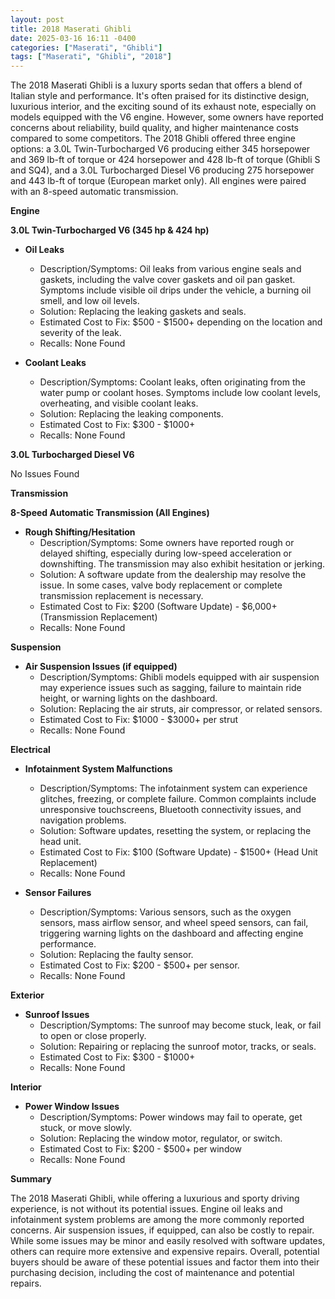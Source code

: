 ```yaml
---
layout: post
title: 2018 Maserati Ghibli
date: 2025-03-16 16:11 -0400
categories: ["Maserati", "Ghibli"]
tags: ["Maserati", "Ghibli", "2018"]
---
```

The 2018 Maserati Ghibli is a luxury sports sedan that offers a blend of Italian style and performance. It's often praised for its distinctive design, luxurious interior, and the exciting sound of its exhaust note, especially on models equipped with the V6 engine. However, some owners have reported concerns about reliability, build quality, and higher maintenance costs compared to some competitors. The 2018 Ghibli offered three engine options: a 3.0L Twin-Turbocharged V6 producing either 345 horsepower and 369 lb-ft of torque or 424 horsepower and 428 lb-ft of torque (Ghibli S and SQ4), and a 3.0L Turbocharged Diesel V6 producing 275 horsepower and 443 lb-ft of torque (European market only). All engines were paired with an 8-speed automatic transmission.

**Engine**

**3.0L Twin-Turbocharged V6 (345 hp & 424 hp)**

* **Oil Leaks**
    * Description/Symptoms: Oil leaks from various engine seals and gaskets, including the valve cover gaskets and oil pan gasket. Symptoms include visible oil drips under the vehicle, a burning oil smell, and low oil levels.
    * Solution: Replacing the leaking gaskets and seals.
    * Estimated Cost to Fix: $500 - $1500+ depending on the location and severity of the leak.
    * Recalls: None Found

* **Coolant Leaks**
    * Description/Symptoms: Coolant leaks, often originating from the water pump or coolant hoses. Symptoms include low coolant levels, overheating, and visible coolant leaks.
    * Solution: Replacing the leaking components.
    * Estimated Cost to Fix: $300 - $1000+
    * Recalls: None Found

**3.0L Turbocharged Diesel V6**

No Issues Found

**Transmission**

**8-Speed Automatic Transmission (All Engines)**

*   **Rough Shifting/Hesitation**
    *   Description/Symptoms: Some owners have reported rough or delayed shifting, especially during low-speed acceleration or downshifting. The transmission may also exhibit hesitation or jerking.
    *   Solution: A software update from the dealership may resolve the issue. In some cases, valve body replacement or complete transmission replacement is necessary.
    *   Estimated Cost to Fix: $200 (Software Update) - $6,000+ (Transmission Replacement)
    *   Recalls: None Found

**Suspension**

*   **Air Suspension Issues (if equipped)**
    *   Description/Symptoms: Ghibli models equipped with air suspension may experience issues such as sagging, failure to maintain ride height, or warning lights on the dashboard.
    *   Solution: Replacing the air struts, air compressor, or related sensors.
    *   Estimated Cost to Fix: $1000 - $3000+ per strut
    *   Recalls: None Found

**Electrical**

*   **Infotainment System Malfunctions**
    *   Description/Symptoms: The infotainment system can experience glitches, freezing, or complete failure. Common complaints include unresponsive touchscreens, Bluetooth connectivity issues, and navigation problems.
    *   Solution: Software updates, resetting the system, or replacing the head unit.
    *   Estimated Cost to Fix: $100 (Software Update) - $1500+ (Head Unit Replacement)
    *   Recalls: None Found

*   **Sensor Failures**
    *   Description/Symptoms: Various sensors, such as the oxygen sensors, mass airflow sensor, and wheel speed sensors, can fail, triggering warning lights on the dashboard and affecting engine performance.
    *   Solution: Replacing the faulty sensor.
    *   Estimated Cost to Fix: $200 - $500+ per sensor.
    *   Recalls: None Found

**Exterior**

*   **Sunroof Issues**
    *   Description/Symptoms: The sunroof may become stuck, leak, or fail to open or close properly.
    *   Solution: Repairing or replacing the sunroof motor, tracks, or seals.
    *   Estimated Cost to Fix: $300 - $1000+
    *   Recalls: None Found

**Interior**

*   **Power Window Issues**
    *   Description/Symptoms: Power windows may fail to operate, get stuck, or move slowly.
    *   Solution: Replacing the window motor, regulator, or switch.
    *   Estimated Cost to Fix: $200 - $500+ per window
    *   Recalls: None Found

**Summary**

The 2018 Maserati Ghibli, while offering a luxurious and sporty driving experience, is not without its potential issues. Engine oil leaks and infotainment system problems are among the more commonly reported concerns. Air suspension issues, if equipped, can also be costly to repair. While some issues may be minor and easily resolved with software updates, others can require more extensive and expensive repairs. Overall, potential buyers should be aware of these potential issues and factor them into their purchasing decision, including the cost of maintenance and potential repairs.

